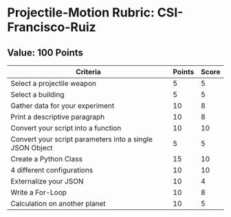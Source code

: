# Projectile-Motion Rubric: CSI-Francisco-Ruiz

## Value: 100 Points 
| Criteria | Points | Score | 
|----------|--------|-------| 
| Select a projectile weapon | 5 | 5 | 
| Select a building | 5 | 5 | 
| Gather data for your experiment | 10 | 8 | 
| Print a descriptive paragraph | 10 | 8 | 
| Convert your script into a function | 10 | 10 | 
| Convert your script parameters into a single JSON Object  | 5 | 5 | 
| Create a Python Class | 15 | 10 | 
| 4 different configurations | 10 | 10 | 
| Externalize your JSON | 10 | 4 | 
| Write a For-Loop | 10 | 8 | 
| Calculation on another planet | 10 | 5 | 